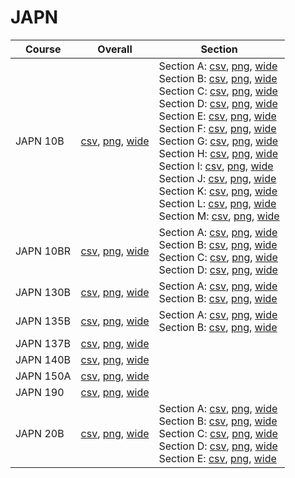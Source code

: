 # JAPN

| Course | Overall | Section |
| ------ | ------- | ------- |
| JAPN 10B | [csv](https://github.com/UCSD-Historical-Enrollment-Data/2025Winter/blob/main/overall/JAPN%2010B.csv), [png](https://raw.githubusercontent.com/UCSD-Historical-Enrollment-Data/2025Winter/main/plot_overall/JAPN%2010B.png), [wide](https://raw.githubusercontent.com/UCSD-Historical-Enrollment-Data/2025Winter/main/plot_overall_wide/JAPN%2010B.png) | Section A: [csv](https://github.com/UCSD-Historical-Enrollment-Data/2025Winter/blob/main/section/JAPN%2010B_A.csv), [png](https://raw.githubusercontent.com/UCSD-Historical-Enrollment-Data/2025Winter/main/plot_section/JAPN%2010B_A.png), [wide](https://raw.githubusercontent.com/UCSD-Historical-Enrollment-Data/2025Winter/main/plot_section_wide/JAPN%2010B_A.png)<br>Section B: [csv](https://github.com/UCSD-Historical-Enrollment-Data/2025Winter/blob/main/section/JAPN%2010B_B.csv), [png](https://raw.githubusercontent.com/UCSD-Historical-Enrollment-Data/2025Winter/main/plot_section/JAPN%2010B_B.png), [wide](https://raw.githubusercontent.com/UCSD-Historical-Enrollment-Data/2025Winter/main/plot_section_wide/JAPN%2010B_B.png)<br>Section C: [csv](https://github.com/UCSD-Historical-Enrollment-Data/2025Winter/blob/main/section/JAPN%2010B_C.csv), [png](https://raw.githubusercontent.com/UCSD-Historical-Enrollment-Data/2025Winter/main/plot_section/JAPN%2010B_C.png), [wide](https://raw.githubusercontent.com/UCSD-Historical-Enrollment-Data/2025Winter/main/plot_section_wide/JAPN%2010B_C.png)<br>Section D: [csv](https://github.com/UCSD-Historical-Enrollment-Data/2025Winter/blob/main/section/JAPN%2010B_D.csv), [png](https://raw.githubusercontent.com/UCSD-Historical-Enrollment-Data/2025Winter/main/plot_section/JAPN%2010B_D.png), [wide](https://raw.githubusercontent.com/UCSD-Historical-Enrollment-Data/2025Winter/main/plot_section_wide/JAPN%2010B_D.png)<br>Section E: [csv](https://github.com/UCSD-Historical-Enrollment-Data/2025Winter/blob/main/section/JAPN%2010B_E.csv), [png](https://raw.githubusercontent.com/UCSD-Historical-Enrollment-Data/2025Winter/main/plot_section/JAPN%2010B_E.png), [wide](https://raw.githubusercontent.com/UCSD-Historical-Enrollment-Data/2025Winter/main/plot_section_wide/JAPN%2010B_E.png)<br>Section F: [csv](https://github.com/UCSD-Historical-Enrollment-Data/2025Winter/blob/main/section/JAPN%2010B_F.csv), [png](https://raw.githubusercontent.com/UCSD-Historical-Enrollment-Data/2025Winter/main/plot_section/JAPN%2010B_F.png), [wide](https://raw.githubusercontent.com/UCSD-Historical-Enrollment-Data/2025Winter/main/plot_section_wide/JAPN%2010B_F.png)<br>Section G: [csv](https://github.com/UCSD-Historical-Enrollment-Data/2025Winter/blob/main/section/JAPN%2010B_G.csv), [png](https://raw.githubusercontent.com/UCSD-Historical-Enrollment-Data/2025Winter/main/plot_section/JAPN%2010B_G.png), [wide](https://raw.githubusercontent.com/UCSD-Historical-Enrollment-Data/2025Winter/main/plot_section_wide/JAPN%2010B_G.png)<br>Section H: [csv](https://github.com/UCSD-Historical-Enrollment-Data/2025Winter/blob/main/section/JAPN%2010B_H.csv), [png](https://raw.githubusercontent.com/UCSD-Historical-Enrollment-Data/2025Winter/main/plot_section/JAPN%2010B_H.png), [wide](https://raw.githubusercontent.com/UCSD-Historical-Enrollment-Data/2025Winter/main/plot_section_wide/JAPN%2010B_H.png)<br>Section I: [csv](https://github.com/UCSD-Historical-Enrollment-Data/2025Winter/blob/main/section/JAPN%2010B_I.csv), [png](https://raw.githubusercontent.com/UCSD-Historical-Enrollment-Data/2025Winter/main/plot_section/JAPN%2010B_I.png), [wide](https://raw.githubusercontent.com/UCSD-Historical-Enrollment-Data/2025Winter/main/plot_section_wide/JAPN%2010B_I.png)<br>Section J: [csv](https://github.com/UCSD-Historical-Enrollment-Data/2025Winter/blob/main/section/JAPN%2010B_J.csv), [png](https://raw.githubusercontent.com/UCSD-Historical-Enrollment-Data/2025Winter/main/plot_section/JAPN%2010B_J.png), [wide](https://raw.githubusercontent.com/UCSD-Historical-Enrollment-Data/2025Winter/main/plot_section_wide/JAPN%2010B_J.png)<br>Section K: [csv](https://github.com/UCSD-Historical-Enrollment-Data/2025Winter/blob/main/section/JAPN%2010B_K.csv), [png](https://raw.githubusercontent.com/UCSD-Historical-Enrollment-Data/2025Winter/main/plot_section/JAPN%2010B_K.png), [wide](https://raw.githubusercontent.com/UCSD-Historical-Enrollment-Data/2025Winter/main/plot_section_wide/JAPN%2010B_K.png)<br>Section L: [csv](https://github.com/UCSD-Historical-Enrollment-Data/2025Winter/blob/main/section/JAPN%2010B_L.csv), [png](https://raw.githubusercontent.com/UCSD-Historical-Enrollment-Data/2025Winter/main/plot_section/JAPN%2010B_L.png), [wide](https://raw.githubusercontent.com/UCSD-Historical-Enrollment-Data/2025Winter/main/plot_section_wide/JAPN%2010B_L.png)<br>Section M: [csv](https://github.com/UCSD-Historical-Enrollment-Data/2025Winter/blob/main/section/JAPN%2010B_M.csv), [png](https://raw.githubusercontent.com/UCSD-Historical-Enrollment-Data/2025Winter/main/plot_section/JAPN%2010B_M.png), [wide](https://raw.githubusercontent.com/UCSD-Historical-Enrollment-Data/2025Winter/main/plot_section_wide/JAPN%2010B_M.png) |
| JAPN 10BR | [csv](https://github.com/UCSD-Historical-Enrollment-Data/2025Winter/blob/main/overall/JAPN%2010BR.csv), [png](https://raw.githubusercontent.com/UCSD-Historical-Enrollment-Data/2025Winter/main/plot_overall/JAPN%2010BR.png), [wide](https://raw.githubusercontent.com/UCSD-Historical-Enrollment-Data/2025Winter/main/plot_overall_wide/JAPN%2010BR.png) | Section A: [csv](https://github.com/UCSD-Historical-Enrollment-Data/2025Winter/blob/main/section/JAPN%2010BR_A.csv), [png](https://raw.githubusercontent.com/UCSD-Historical-Enrollment-Data/2025Winter/main/plot_section/JAPN%2010BR_A.png), [wide](https://raw.githubusercontent.com/UCSD-Historical-Enrollment-Data/2025Winter/main/plot_section_wide/JAPN%2010BR_A.png)<br>Section B: [csv](https://github.com/UCSD-Historical-Enrollment-Data/2025Winter/blob/main/section/JAPN%2010BR_B.csv), [png](https://raw.githubusercontent.com/UCSD-Historical-Enrollment-Data/2025Winter/main/plot_section/JAPN%2010BR_B.png), [wide](https://raw.githubusercontent.com/UCSD-Historical-Enrollment-Data/2025Winter/main/plot_section_wide/JAPN%2010BR_B.png)<br>Section C: [csv](https://github.com/UCSD-Historical-Enrollment-Data/2025Winter/blob/main/section/JAPN%2010BR_C.csv), [png](https://raw.githubusercontent.com/UCSD-Historical-Enrollment-Data/2025Winter/main/plot_section/JAPN%2010BR_C.png), [wide](https://raw.githubusercontent.com/UCSD-Historical-Enrollment-Data/2025Winter/main/plot_section_wide/JAPN%2010BR_C.png)<br>Section D: [csv](https://github.com/UCSD-Historical-Enrollment-Data/2025Winter/blob/main/section/JAPN%2010BR_D.csv), [png](https://raw.githubusercontent.com/UCSD-Historical-Enrollment-Data/2025Winter/main/plot_section/JAPN%2010BR_D.png), [wide](https://raw.githubusercontent.com/UCSD-Historical-Enrollment-Data/2025Winter/main/plot_section_wide/JAPN%2010BR_D.png) |
| JAPN 130B | [csv](https://github.com/UCSD-Historical-Enrollment-Data/2025Winter/blob/main/overall/JAPN%20130B.csv), [png](https://raw.githubusercontent.com/UCSD-Historical-Enrollment-Data/2025Winter/main/plot_overall/JAPN%20130B.png), [wide](https://raw.githubusercontent.com/UCSD-Historical-Enrollment-Data/2025Winter/main/plot_overall_wide/JAPN%20130B.png) | Section A: [csv](https://github.com/UCSD-Historical-Enrollment-Data/2025Winter/blob/main/section/JAPN%20130B_A.csv), [png](https://raw.githubusercontent.com/UCSD-Historical-Enrollment-Data/2025Winter/main/plot_section/JAPN%20130B_A.png), [wide](https://raw.githubusercontent.com/UCSD-Historical-Enrollment-Data/2025Winter/main/plot_section_wide/JAPN%20130B_A.png)<br>Section B: [csv](https://github.com/UCSD-Historical-Enrollment-Data/2025Winter/blob/main/section/JAPN%20130B_B.csv), [png](https://raw.githubusercontent.com/UCSD-Historical-Enrollment-Data/2025Winter/main/plot_section/JAPN%20130B_B.png), [wide](https://raw.githubusercontent.com/UCSD-Historical-Enrollment-Data/2025Winter/main/plot_section_wide/JAPN%20130B_B.png) |
| JAPN 135B | [csv](https://github.com/UCSD-Historical-Enrollment-Data/2025Winter/blob/main/overall/JAPN%20135B.csv), [png](https://raw.githubusercontent.com/UCSD-Historical-Enrollment-Data/2025Winter/main/plot_overall/JAPN%20135B.png), [wide](https://raw.githubusercontent.com/UCSD-Historical-Enrollment-Data/2025Winter/main/plot_overall_wide/JAPN%20135B.png) | Section A: [csv](https://github.com/UCSD-Historical-Enrollment-Data/2025Winter/blob/main/section/JAPN%20135B_A.csv), [png](https://raw.githubusercontent.com/UCSD-Historical-Enrollment-Data/2025Winter/main/plot_section/JAPN%20135B_A.png), [wide](https://raw.githubusercontent.com/UCSD-Historical-Enrollment-Data/2025Winter/main/plot_section_wide/JAPN%20135B_A.png)<br>Section B: [csv](https://github.com/UCSD-Historical-Enrollment-Data/2025Winter/blob/main/section/JAPN%20135B_B.csv), [png](https://raw.githubusercontent.com/UCSD-Historical-Enrollment-Data/2025Winter/main/plot_section/JAPN%20135B_B.png), [wide](https://raw.githubusercontent.com/UCSD-Historical-Enrollment-Data/2025Winter/main/plot_section_wide/JAPN%20135B_B.png) |
| JAPN 137B | [csv](https://github.com/UCSD-Historical-Enrollment-Data/2025Winter/blob/main/overall/JAPN%20137B.csv), [png](https://raw.githubusercontent.com/UCSD-Historical-Enrollment-Data/2025Winter/main/plot_overall/JAPN%20137B.png), [wide](https://raw.githubusercontent.com/UCSD-Historical-Enrollment-Data/2025Winter/main/plot_overall_wide/JAPN%20137B.png) |  |
| JAPN 140B | [csv](https://github.com/UCSD-Historical-Enrollment-Data/2025Winter/blob/main/overall/JAPN%20140B.csv), [png](https://raw.githubusercontent.com/UCSD-Historical-Enrollment-Data/2025Winter/main/plot_overall/JAPN%20140B.png), [wide](https://raw.githubusercontent.com/UCSD-Historical-Enrollment-Data/2025Winter/main/plot_overall_wide/JAPN%20140B.png) |  |
| JAPN 150A | [csv](https://github.com/UCSD-Historical-Enrollment-Data/2025Winter/blob/main/overall/JAPN%20150A.csv), [png](https://raw.githubusercontent.com/UCSD-Historical-Enrollment-Data/2025Winter/main/plot_overall/JAPN%20150A.png), [wide](https://raw.githubusercontent.com/UCSD-Historical-Enrollment-Data/2025Winter/main/plot_overall_wide/JAPN%20150A.png) |  |
| JAPN 190 | [csv](https://github.com/UCSD-Historical-Enrollment-Data/2025Winter/blob/main/overall/JAPN%20190.csv), [png](https://raw.githubusercontent.com/UCSD-Historical-Enrollment-Data/2025Winter/main/plot_overall/JAPN%20190.png), [wide](https://raw.githubusercontent.com/UCSD-Historical-Enrollment-Data/2025Winter/main/plot_overall_wide/JAPN%20190.png) |  |
| JAPN 20B | [csv](https://github.com/UCSD-Historical-Enrollment-Data/2025Winter/blob/main/overall/JAPN%2020B.csv), [png](https://raw.githubusercontent.com/UCSD-Historical-Enrollment-Data/2025Winter/main/plot_overall/JAPN%2020B.png), [wide](https://raw.githubusercontent.com/UCSD-Historical-Enrollment-Data/2025Winter/main/plot_overall_wide/JAPN%2020B.png) | Section A: [csv](https://github.com/UCSD-Historical-Enrollment-Data/2025Winter/blob/main/section/JAPN%2020B_A.csv), [png](https://raw.githubusercontent.com/UCSD-Historical-Enrollment-Data/2025Winter/main/plot_section/JAPN%2020B_A.png), [wide](https://raw.githubusercontent.com/UCSD-Historical-Enrollment-Data/2025Winter/main/plot_section_wide/JAPN%2020B_A.png)<br>Section B: [csv](https://github.com/UCSD-Historical-Enrollment-Data/2025Winter/blob/main/section/JAPN%2020B_B.csv), [png](https://raw.githubusercontent.com/UCSD-Historical-Enrollment-Data/2025Winter/main/plot_section/JAPN%2020B_B.png), [wide](https://raw.githubusercontent.com/UCSD-Historical-Enrollment-Data/2025Winter/main/plot_section_wide/JAPN%2020B_B.png)<br>Section C: [csv](https://github.com/UCSD-Historical-Enrollment-Data/2025Winter/blob/main/section/JAPN%2020B_C.csv), [png](https://raw.githubusercontent.com/UCSD-Historical-Enrollment-Data/2025Winter/main/plot_section/JAPN%2020B_C.png), [wide](https://raw.githubusercontent.com/UCSD-Historical-Enrollment-Data/2025Winter/main/plot_section_wide/JAPN%2020B_C.png)<br>Section D: [csv](https://github.com/UCSD-Historical-Enrollment-Data/2025Winter/blob/main/section/JAPN%2020B_D.csv), [png](https://raw.githubusercontent.com/UCSD-Historical-Enrollment-Data/2025Winter/main/plot_section/JAPN%2020B_D.png), [wide](https://raw.githubusercontent.com/UCSD-Historical-Enrollment-Data/2025Winter/main/plot_section_wide/JAPN%2020B_D.png)<br>Section E: [csv](https://github.com/UCSD-Historical-Enrollment-Data/2025Winter/blob/main/section/JAPN%2020B_E.csv), [png](https://raw.githubusercontent.com/UCSD-Historical-Enrollment-Data/2025Winter/main/plot_section/JAPN%2020B_E.png), [wide](https://raw.githubusercontent.com/UCSD-Historical-Enrollment-Data/2025Winter/main/plot_section_wide/JAPN%2020B_E.png) |
